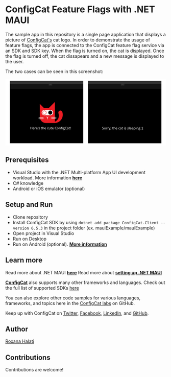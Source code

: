 # ConfigCat Feature Flags with .NET MAUI

The sample app in this repository is a single page application that displays a picture of [ConfigCat's](https://configcat.com/) cat logo. In order to demonstrate the usage of feature flags, the app is connected to the ConfigCat feature flag service via an SDK and SDK key. When the flag is turned on, the cat is displayed. Once the flag is turned off, the cat dissapears and a new message is displayed to the user.

The two cases can be seen in this screenshot:

![Flag on and off](/flag_on_off.png)

## Prerequisites

- Visual Studio with the .NET Multi-platform App UI development workload. More information **[here](https://dotnet.microsoft.com/en-us/learn/maui/first-app-tutorial/install)**
- C# knowledge
- Android or iOS emulator (optional)

## Setup and Run

- Clone repository
- Install ConfigCat SDK by using `dotnet add package ConfigCat.Client --version 6.5.3` in the project folder (ex. mauiExample/mauiExample)
- Open project in Visual Studio
- Run on Desktop
- Run on Android (optional). **[More information](https://dotnet.microsoft.com/en-us/learn/maui/first-app-tutorial/device-setup)**

## Learn more

Read more about .NET MAUI **[here](https://learn.microsoft.com/en-us/dotnet/maui/what-is-maui)**
Read more about **[setting up .NET MAUI](https://dotnet.microsoft.com/en-us/learn/maui/first-app-tutorial/intro)**

[**ConfigCat**](https://configcat.com) also supports many other frameworks and languages. Check out the full list of supported SDKs [here](https://configcat.com/docs/sdk-reference/overview/)

You can also explore other code samples for various languages, frameworks, and topics here in the [ConfigCat labs](https://github.com/configcat-labs) on GitHub.

Keep up with ConfigCat on [Twitter](https://twitter.com/configcat), [Facebook](https://www.facebook.com/configcat), [LinkedIn](https://www.linkedin.com/company/configcat/), and [GitHub](https://github.com/configcat).

## Author

[Roxana Halati](https://github.com/roxanahalati)

## Contributions

Contributions are welcome!
